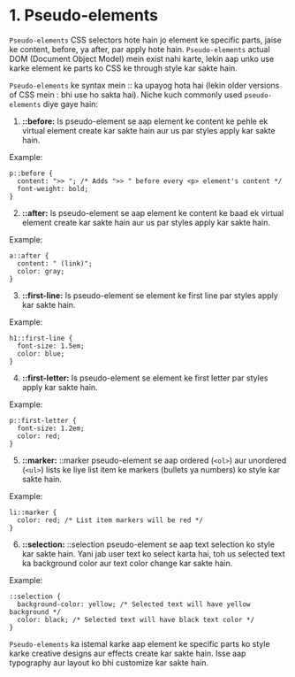 # 1. Pseudo-elements

`Pseudo-elements` CSS selectors hote hain jo element ke specific parts, jaise ke content, before, ya after, par apply hote hain. `Pseudo-elements` actual DOM (Document Object Model) mein exist nahi karte, lekin aap unko use karke element ke parts ko CSS ke through style kar sakte hain.

`Pseudo-elements` ke syntax mein :: ka upayog hota hai (lekin older versions of CSS mein : bhi use ho sakta hai). Niche kuch commonly used `pseudo-elements` diye gaye hain:

1. **::before:** Is pseudo-element se aap element ke content ke pehle ek virtual element create kar sakte hain aur us par styles apply kar sakte hain.

Example:

```
p::before {
  content: ">> "; /* Adds ">> " before every <p> element's content */
  font-weight: bold;
}
```

2. **::after:** Is pseudo-element se aap element ke content ke baad ek virtual element create kar sakte hain aur us par styles apply kar sakte hain.

Example:

```
a::after {
  content: " (link)";
  color: gray;
}
```

3. **::first-line:** Is pseudo-element se element ke first line par styles apply kar sakte hain.

Example:


```
h1::first-line {
  font-size: 1.5em;
  color: blue;
}
```

4. **::first-letter:** Is pseudo-element se element ke first letter par styles apply kar sakte hain.

Example:


```
p::first-letter {
  font-size: 1.2em;
  color: red;
}
```

5. **::marker:** ::marker pseudo-element se aap ordered (`<ol>`) aur unordered (`<ul>`) lists ke liye list item ke markers (bullets ya numbers) ko style kar sakte hain.

Example:

```
li::marker {
  color: red; /* List item markers will be red */
}
```

6. **::selection:** ::selection pseudo-element se aap text selection ko style kar sakte hain. Yani jab user text ko select karta hai, toh us selected text ka background color aur text color change kar sakte hain.

Example:

```
::selection {
  background-color: yellow; /* Selected text will have yellow background */
  color: black; /* Selected text will have black text color */
}
```

`Pseudo-elements` ka istemal karke aap element ke specific parts ko style karke creative designs aur effects create kar sakte hain. Isse aap typography aur layout ko bhi customize kar sakte hain.